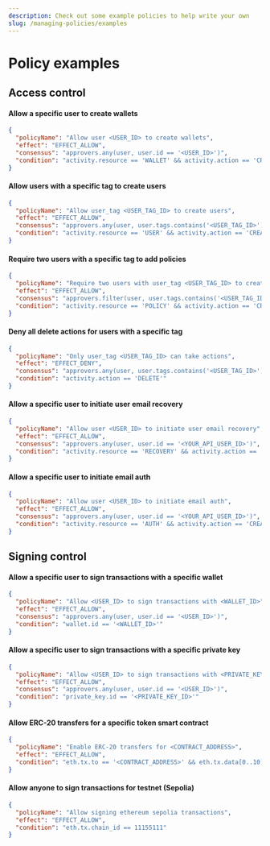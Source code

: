 ```yaml
---
description: Check out some example policies to help write your own
slug: /managing-policies/examples
---
```


# Policy examples

## Access control

#### Allow a specific user to create wallets

```json JSON
{
  "policyName": "Allow user <USER_ID> to create wallets",
  "effect": "EFFECT_ALLOW",
  "consensus": "approvers.any(user, user.id == '<USER_ID>')",
  "condition": "activity.resource == 'WALLET' && activity.action == 'CREATE'"
}
```

#### Allow users with a specific tag to create users

```json JSON
{
  "policyName": "Allow user_tag <USER_TAG_ID> to create users",
  "effect": "EFFECT_ALLOW",
  "consensus": "approvers.any(user, user.tags.contains('<USER_TAG_ID>'))",
  "condition": "activity.resource == 'USER' && activity.action == 'CREATE'"
}
```

#### Require two users with a specific tag to add policies

```json JSON
{
  "policyName": "Require two users with user_tag <USER_TAG_ID> to create policies",
  "effect": "EFFECT_ALLOW",
  "consensus": "approvers.filter(user, user.tags.contains('<USER_TAG_ID>')).count() >= 2",
  "condition": "activity.resource == 'POLICY' && activity.action == 'CREATE'"
}
```

#### Deny all delete actions for users with a specific tag

```json JSON
{
  "policyName": "Only user_tag <USER_TAG_ID> can take actions",
  "effect": "EFFECT_DENY",
  "consensus": "approvers.any(user, user.tags.contains('<USER_TAG_ID>'))",
  "condition": "activity.action == 'DELETE'"
}
```

#### Allow a specific user to initiate user email recovery

```json JSON
{
  "policyName": "Allow user <USER_ID> to initiate user email recovery",
  "effect": "EFFECT_ALLOW",
  "consensus": "approvers.any(user, user.id == '<YOUR_API_USER_ID>')",
  "condition": "activity.resource == 'RECOVERY' && activity.action == 'CREATE'"
}
```

#### Allow a specific user to initiate email auth

```json JSON
{
  "policyName": "Allow user <USER_ID> to initiate email auth",
  "effect": "EFFECT_ALLOW",
  "consensus": "approvers.any(user, user.id == '<YOUR_API_USER_ID>')",
  "condition": "activity.resource == 'AUTH' && activity.action == 'CREATE'"
}
```

## Signing control

#### Allow a specific user to sign transactions with a specific wallet

```json
{
  "policyName": "Allow <USER_ID> to sign transactions with <WALLET_ID>",
  "effect": "EFFECT_ALLOW",
  "consensus": "approvers.any(user, user.id == '<USER_ID>')",
  "condition": "wallet.id == '<WALLET_ID>'"
}
```

#### Allow a specific user to sign transactions with a specific private key

```json
{
  "policyName": "Allow <USER_ID> to sign transactions with <PRIVATE_KEY_ID>",
  "effect": "EFFECT_ALLOW",
  "consensus": "approvers.any(user, user.id == '<USER_ID>')",
  "condition": "private_key.id == '<PRIVATE_KEY_ID>'"
}
```

#### Allow ERC-20 transfers for a specific token smart contract

```json JSON
{
  "policyName": "Enable ERC-20 transfers for <CONTRACT_ADDRESS>",
  "effect": "EFFECT_ALLOW",
  "condition": "eth.tx.to == '<CONTRACT_ADDRESS>' && eth.tx.data[0..10] == '0xa9059cbb'"
}
```

#### Allow anyone to sign transactions for testnet (Sepolia)

```json JSON
{
  "policyName": "Allow signing ethereum sepolia transactions",
  "effect": "EFFECT_ALLOW",
  "condition": "eth.tx.chain_id == 11155111"
}
```
